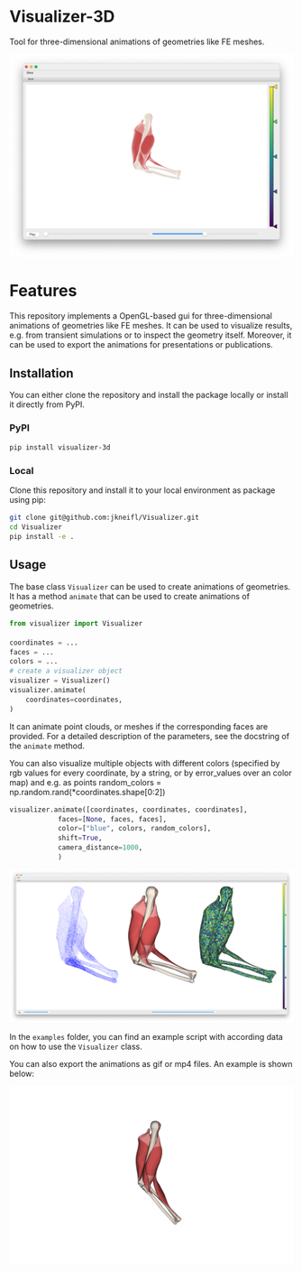 # Visualizer-3D 
Tool for three-dimensional animations of geometries like FE meshes.  

![gui](doc/gui.png)


# Features
This repository implements a OpenGL-based gui for three-dimensional animations of geometries like FE meshes. 
It can be used to visualize results, e.g. from transient simulations or to inspect the geometry itself.
Moreover, it can be used to export the animations for presentations or publications.

## Installation

You can either clone the repository and install the package locally or install it directly from PyPI.

### PyPI

```bash
pip install visualizer-3d
```

### Local
Clone this repository and install it to your local environment as package using pip:

```bash
git clone git@github.com:jkneifl/Visualizer.git
cd Visualizer
pip install -e .
```

## Usage

The base class `Visualizer` can be used to create animations of geometries.
It has a method `animate` that can be used to create animations of geometries.

```python
from visualizer import Visualizer

coordinates = ...
faces = ...
colors = ...
# create a visualizer object
visualizer = Visualizer()
visualizer.animate(
    coordinates=coordinates,
)
```
It can animate point clouds, or meshes if the corresponding faces are provided.
For a detailed description of the parameters, see the docstring of the `animate` method.

You can also visualize multiple objects with different colors (specified by rgb values for every coordinate, by a string, or by error_values over an color map) and e.g. as points
random_colors = np.random.rand(*coordinates.shape[0:2])
```python
visualizer.animate([coordinates, coordinates, coordinates],
            faces=[None, faces, faces],
            color=["blue", colors, random_colors],
            shift=True,
            camera_distance=1000,
            )
```
![multiple](doc/multiple.png)

In the `examples` folder, you can find an example script with according data on how to use the `Visualizer` class.

You can also export the animations as gif or mp4 files. An example is shown below:

![arm](doc/arm_rotating.gif)
